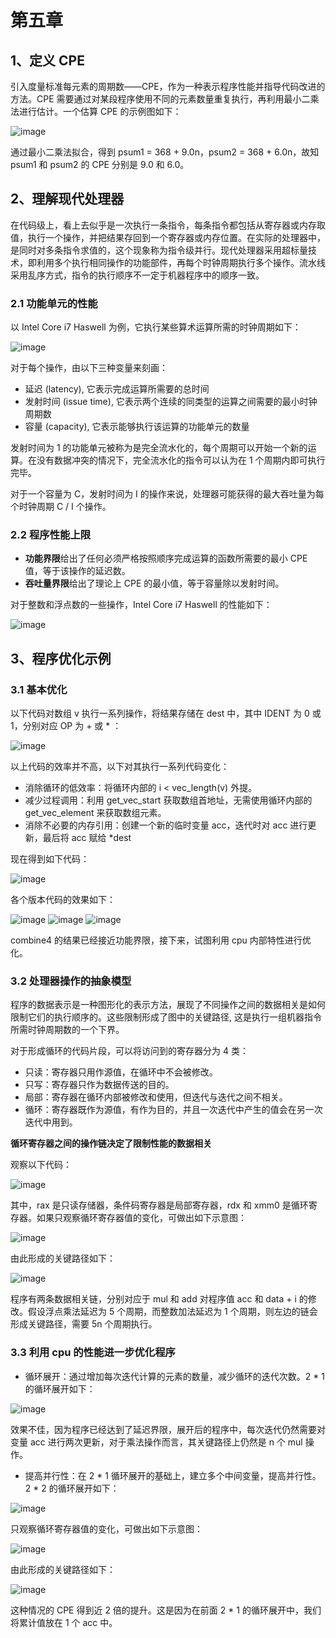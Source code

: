 # 第五章

## 1、定义 CPE

引入度量标准每元素的周期数——CPE，作为一种表示程序性能并指导代码改进的方法。CPE 需要通过对某段程序使用不同的元素数量重复执行，再利用最小二乘法进行估计。一个估算 CPE 的示例图如下：

![image](https://user-images.githubusercontent.com/56211928/144694730-ba6664c1-ddd4-49df-8021-44537c008579.png)

通过最小二乘法拟合，得到 psum1 = 368 + 9.0n，psum2 = 368 + 6.0n，故知 psum1 和 psum2 的 CPE 分别是 9.0 和 6.0。

## 2、理解现代处理器

在代码级上，看上去似乎是一次执行一条指令，每条指令都包括从寄存器或内存取值，执行一个操作，并把结果存回到一个寄存器或内存位置。在实际的处理器中，是同时对多条指令求值的，这个现象称为指令级并行。现代处理器采用超标量技术，即利用多个执行相同操作的功能部件，再每个时钟周期执行多个操作。流水线采用乱序方式，指令的执行顺序不一定于机器程序中的顺序一致。

### 2.1 功能单元的性能

以 Intel Core i7 Haswell 为例，它执行某些算术运算所需的时钟周期如下：

![image](https://user-images.githubusercontent.com/56211928/144695023-1dc61a53-a1e9-407a-8a61-90c9126d1afd.png)

对于每个操作，由以下三种变量来刻画：

- 延迟 (latency), 它表示完成运算所需要的总时间
- 发射时间 (issue time), 它表示两个连续的同类型的运算之间需要的最小时钟周期数
- 容量 (capacity), 它表示能够执行该运算的功能单元的数量

发射时间为 1 的功能单元被称为是完全流水化的，每个周期可以开始一个新的运算。在没有数据冲突的情况下，完全流水化的指令可以认为在 1 个周期内即可执行完毕。

对于一个容量为 C，发射时间为 I 的操作来说，处理器可能获得的最大吞吐量为每个时钟周期 C / I 个操作。

### 2.2 程序性能上限

- **功能界限**给出了任何必须严格按照顺序完成运算的函数所需要的最小 CPE 值，等于该操作的延迟数。
- **吞吐量界限**给出了理论上 CPE 的最小值，等于容量除以发射时间。

对于整数和浮点数的一些操作，Intel Core i7 Haswell 的性能如下：

![image](https://user-images.githubusercontent.com/56211928/144695409-6f056f5b-182d-46d0-95c7-e61997b1c980.png)

## 3、程序优化示例

### 3.1 基本优化

以下代码对数组 v 执行一系列操作，将结果存储在 dest 中，其中 IDENT 为 0 或 1，分别对应 OP 为 + 或 * ：

![image](https://user-images.githubusercontent.com/56211928/144695491-86c69756-4d05-4fbe-928a-8823767178dc.png)

以上代码的效率并不高，以下对其执行一系列代码变化：

- 消除循环的低效率：将循环内部的 i < vec_length(v) 外提。
- 减少过程调用：利用 get_vec_start 获取数组首地址，无需使用循环内部的 get_vec_element 来获取数组元素。
- 消除不必要的内存引用：创建一个新的临时变量 acc，迭代时对 acc 进行更新，最后将 acc 赋给 \*dest

现在得到如下代码：

![image](https://user-images.githubusercontent.com/56211928/144696067-1bfd0863-2620-4a14-90b9-f1d842247e6f.png)

各个版本代码的效果如下：

![image](https://user-images.githubusercontent.com/56211928/144709427-b5916278-ae63-42ee-a4ef-55dacc2e7539.png)
![image](https://user-images.githubusercontent.com/56211928/144709438-14f2608c-18c3-455e-9efd-c1d607ee7d4b.png)
![image](https://user-images.githubusercontent.com/56211928/144709444-f97b33fc-da93-43ab-bf5f-c8e591db899e.png)

combine4 的结果已经接近功能界限，接下来，试图利用 cpu 内部特性进行优化。

### 3.2 处理器操作的抽象模型

程序的数据表示是一种图形化的表示方法，展现了不同操作之间的数据相关是如何限制它们的执行顺序的。这些限制形成了图中的关键路径, 这是执行一组机器指令所需时钟周期数的一个下界。

对于形成循环的代码片段，可以将访问到的寄存器分为 4 类：

- 只读：寄存器只用作源值，在循环中不会被修改。
- 只写：寄存器只作为数据传送的目的。
- 局部：寄存器在循环内部被修改和使用，但迭代与迭代之间不相关。
- 循环：寄存器既作为源值，有作为目的，并且一次迭代中产生的值会在另一次迭代中用到。

**循环寄存器之间的操作链决定了限制性能的数据相关**

观察以下代码：

![image](https://user-images.githubusercontent.com/56211928/144709796-093ee226-1895-4daf-b8a0-e45684ccd2f1.png)

其中，rax 是只读存储器，条件码寄存器是局部寄存器，rdx 和 xmm0 是循环寄存器。如果只观察循环寄存器值的变化，可做出如下示意图：

![image](https://user-images.githubusercontent.com/56211928/144709902-6a2e26e3-dd91-4af5-8841-978237398e6f.png)

由此形成的关键路径如下：

![image](https://user-images.githubusercontent.com/56211928/144709929-f7ee32fe-8b49-4e96-9d1e-dca8711e31e1.png)

程序有两条数据相关链，分别对应于 mul 和 add 对程序值 acc 和 data + i 的修改。假设浮点乘法延迟为 5 个周期，而整数加法延迟为 1 个周期，则左边的链会形成关键路径，需要 5n 个周期执行。

### 3.3 利用 cpu 的性能进一步优化程序

- 循环展开：通过增加每次迭代计算的元素的数量，减少循环的迭代次数。2 * 1 的循环展开如下：

![image](https://user-images.githubusercontent.com/56211928/144710418-6cc60683-34e9-476d-953f-6b76f29d82d0.png)

效果不佳，因为程序已经达到了延迟界限，展开后的程序中，每次迭代仍然需要对变量 acc 进行两次更新，对于乘法操作而言，其关键路径上仍然是 n 个 mul 操作。

- 提高并行性：在 2 * 1 循环展开的基础上，建立多个中间变量，提高并行性。2 * 2 的循环展开如下：

![image](https://user-images.githubusercontent.com/56211928/144710747-dfdac28c-0b79-4d2e-ad56-921653dc3bb9.png)

只观察循环寄存器值的变化，可做出如下示意图：

![image](https://user-images.githubusercontent.com/56211928/144710776-1c706e81-f754-4e3c-bfc0-732bb7588324.png)

由此形成的关键路径如下：

![image](https://user-images.githubusercontent.com/56211928/144710785-6618807d-4fb3-457b-8475-3908eb2f00a8.png)

这种情况的 CPE 得到近 2 倍的提升。这是因为在前面 2 * 1 的循环展开中，我们将累计值放在 1 个 acc 中。






